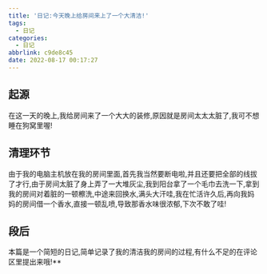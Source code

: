 ```yaml
---
title: '日记:今天晚上给房间来上了一个大清洁!'
tags:
  - 日记
categories:
  - 日记
abbrlink: c9de8c45
date: 2022-08-17 00:17:27
---
```


## 起源

在这一天的晚上,我给房间来了一个大大的装修,原因就是房间太太太脏了,我可不想睡在狗窝里喔!

## 清理环节

由于我的电脑主机放在我的房间里面,首先我当然要断电啦,并且还要把全部的线拔了才行,由于房间太脏了身上弄了一大堆灰尘,我到阳台拿了一个毛巾去洗一下,拿到我的房间对着脏的一顿檫洗,中途来回换水,满头大汗哇,我在忙活许久后,再向我妈妈的房间借一个香水,直接一顿乱喷,导致那香水味很浓郁,下次不敢了哇!

## 段后

本篇是一个简短的日记,简单记录了我的清洁我的房间的过程,有什么不足的在评论区里提出来哦!**

